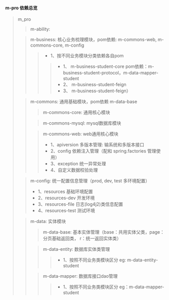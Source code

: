 #### m-pro 依赖总览
> m_pro
>> m-ability:
> 
>>m-business: 核心业务梳理模块，pom依赖: m-commons-web, m-commons-core, m-config
>>> + 1、按不同业务模块分类依赖各自pom
>>>> + 1、 m-business-student-core  pom依赖：m-business-student-protocol，m-data-mapper-student
>>>> + 2、 m-business-student-feign
>>>> + 3、 m-business-student-feign）
> 
>> m-commons: 通用基础模块，pom依赖 m-data-base
>>> m-commons-core: 通用核心模块
> >
>>> m-commons-mysql: mysql数据库模块
> >
>>> m-commons-web: web通用核心模块
>>> + 1、apiversion 多版本管理: 输系统和多版本接口
>>> + 2、config 依赖注入管理（配和 spring.factories 管理使用）
>>> + 3、exception 统一异常处理
>>> + 4、自定义数据校验处理
> 
> >m-config: 统一配置信息管理（prod, dev, test 多环境配置）
> > + 1、resources 基础环境配置
> > + 2、resources-dev 开发环境
> > + 3、resources-file 日志(log4j2)类信息配置
> > + 4、resources-test 测试环境
> 
> > m-data: 实体模块
> > > m-data-base: 基本实体管理（base：共用实体父类，page：分页基础返回类， r：统一返回实体类）
> >
> > > m-data-entity: 数据库实体类管理
> > > > + 1、按照不同业务类模块区分 eg: m-data-entity-student
> >
> > > m-data-mapper: 数据库接口dao管理
> > > > + 1、按照不同业务类模块区分 eg：m-data-mapper-student